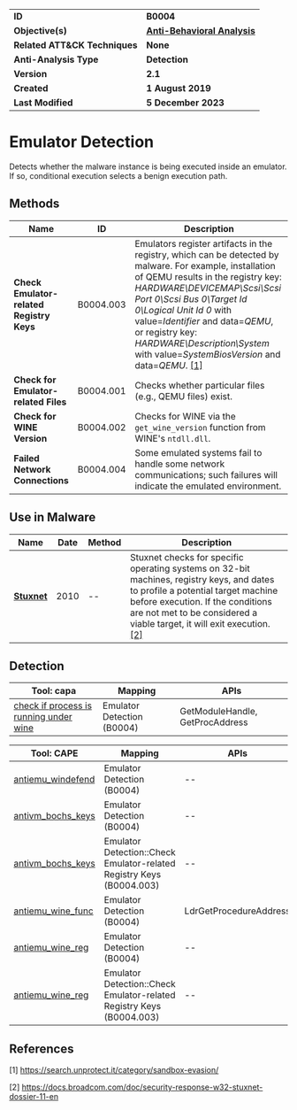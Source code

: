 <table>
<tr>
<td><b>ID</b></td>
<td><b>B0004</b></td>
</tr>
<tr>
<td><b>Objective(s)</b></td>
<td><b><a href="../anti-behavioral-analysis">Anti-Behavioral Analysis</a></b></td>
</tr>
<tr>
<td><b>Related ATT&CK Techniques</b></td>
<td><b>None</b></td>
</tr>
<tr>
<td><b>Anti-Analysis Type</b></td>
<td><b>Detection</b></td>
</tr>
<tr>
<td><b>Version</b></td>
<td><b>2.1</b></td>
</tr>
<tr>
<td><b>Created</b></td>
<td><b>1 August 2019</b></td>
</tr>
<tr>
<td><b>Last Modified</b></td>
<td><b>5 December 2023</b></td>
</tr>
</table>


# Emulator Detection

Detects whether the malware instance is being executed inside an emulator. If so, conditional execution selects a benign execution path.

## Methods

|Name|ID|Description|
|---|---|---|
|**Check Emulator-related Registry Keys**|B0004.003|Emulators register artifacts in the registry, which can be detected by malware. For example, installation of QEMU results in the registry key: *HARDWARE\DEVICEMAP\Scsi\Scsi Port 0\Scsi Bus 0\Target Id 0\Logical Unit Id 0* with value=*Identifier* and data=*QEMU*, or registry key: *HARDWARE\Description\System* with value=*SystemBiosVersion* and data=*QEMU*. [[1]](#1)|
|**Check for Emulator-related Files**|B0004.001|Checks whether particular files (e.g., QEMU files) exist.|
|**Check for WINE Version**|B0004.002|Checks for WINE via the `get_wine_version` function from WINE's `ntdll.dll`.|
|**Failed Network Connections**|B0004.004|Some emulated systems fail to handle some network communications; such failures will indicate the emulated environment.|

## Use in Malware

|Name|Date|Method|Description|
|---|---|---|---|
|[**Stuxnet**](../xample-malware/stuxnet.md)|2010|--|Stuxnet checks for specific operating systems on 32-bit machines, registry keys, and dates to profile a potential target machine before execution. If the conditions are not met to be considered a viable target, it will exit execution. [[2]](#2)|

## Detection

|Tool: capa|Mapping|APIs|
|---|---|---|
|[check if process is running under wine](https://github.com/mandiant/capa-rules/blob/master/anti-analysis/anti-emulation/wine/check-if-process-is-running-under-wine.yml)|Emulator Detection (B0004)|GetModuleHandle, GetProcAddress|

|Tool: CAPE|Mapping|APIs|
|---|---|---|
|[antiemu_windefend](https://github.com/CAPESandbox/community/tree/master/modules/signatures/windows/antiemu_windefend.py)|Emulator Detection (B0004)|--|
|[antivm_bochs_keys](https://github.com/CAPESandbox/community/tree/master/modules/signatures/windows/antivm_bochs_keys.py)|Emulator Detection (B0004)|--|
|[antivm_bochs_keys](https://github.com/CAPESandbox/community/tree/master/modules/signatures/windows/antivm_bochs_keys.py)|Emulator Detection::Check Emulator-related Registry Keys (B0004.003)|--|
|[antiemu_wine_func](https://github.com/CAPESandbox/community/tree/master/modules/signatures/windows/antiemu_wine_func.py)|Emulator Detection (B0004)|LdrGetProcedureAddress|
|[antiemu_wine_reg](https://github.com/CAPESandbox/community/tree/master/modules/signatures/windows/antiemu_wine.py)|Emulator Detection (B0004)|--|
|[antiemu_wine_reg](https://github.com/CAPESandbox/community/tree/master/modules/signatures/windows/antiemu_wine.py)|Emulator Detection::Check Emulator-related Registry Keys (B0004.003)|--|

## References

<a name="1">[1]</a> https://search.unprotect.it/category/sandbox-evasion/

<a name="2">[2]</a> https://docs.broadcom.com/doc/security-response-w32-stuxnet-dossier-11-en
